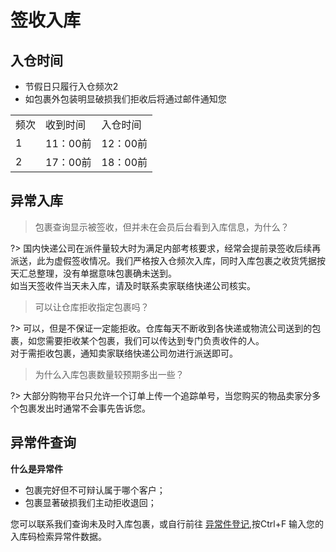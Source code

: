 # 签收入库

## 入仓时间
- 节假日只履行入仓频次2
- 如包裹外包装明显破损我们拒收后将通过邮件通知您

<table>
  <tbody>
    <tr>
      <td>频次</td>
      <td>收到时间</td>
      <td>入仓时间</td>
    </tr>
    <tr>
      <td>1</td>
      <td>11：00前</td>
      <td>12：00前</td>
    </tr>
	<tr>
	  <td>2</td>
	  <td>17：00前</td>
	  <td>18：00前</td>
	</tr>
  </tbody>
</table>

## 异常入库
> 包裹查询显示被签收，但并未在会员后台看到入库信息，为什么？

?> 国内快递公司在派件量较大时为满足内部考核要求，经常会提前录签收后续再派送，此为虚假签收情况。我们严格按入仓频次入库，同时入库包裹之收货凭据按天汇总整理，没有单据意味包裹确未送到。<br />如当天签收件当天未入库，请及时联系卖家联络快递公司核实。
 
 > 可以让仓库拒收指定包裹吗？

?> 可以，但是不保证一定能拒收。仓库每天不断收到各快递或物流公司送到的包裹，如您需要拒收某个包裹，我们可以传达到专门负责收件的人。<br />
对于需拒收包裹，通知卖家联络快递公司勿进行派送即可。

> 为什么入库包裹数量较预期多出一些？

?> 大部分购物平台只允许一个订单上传一个追踪单号，当您购买的物品卖家分多个包裹发出时通常不会事先告诉您。

## 异常件查询
**什么是异常件**
- 包裹完好但不可辩认属于哪个客户；
- 包裹显著破损我们主动拒收退回；

您可以联系我们查询未及时入库包裹，或自行前往 [异常件登记](https://mubu.com/doc/hExzoTa4Et),按Ctrl+F 输入您的入库码检索异常件数据。

